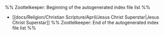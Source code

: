 %% Zoottelkeeper: Beginning of the autogenerated index file list  %%
-  [[docs/Religion/Christian Scripture/April/Jesus Christ Superstar|Jesus Christ Superstar]]
%% Zoottelkeeper: End of the autogenerated index file list  %%
